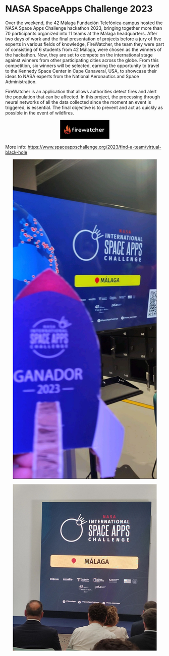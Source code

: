 # NASA SpaceApps Challenge 2023

Over the weekend, the 42 Málaga Fundación Telefónica campus hosted the NASA Space Apps Challenge hackathon 2023, bringing together more than 70 participants organized into 11 teams at the Málaga headquarters. 
After two days of work and the final presentation of projects before a jury of five experts in various fields of knowledge, FireWatcher, the team they were part of consisting of 6 students from 42 Málaga, were chosen as the winners of the hackathon.
Now, they are set to compete on the international stage against winners from other participating cities across the globe. From this competition, six winners will be selected, earning the opportunity to travel to the Kennedy Space Center in Cape Canaveral, USA, to showcase their ideas to NASA experts from the National Aeronautics and Space Administration.

FireWatcher is an application that allows authorities detect fires and alert the population that can be affected. In this project, the processing through neural networks of all the data collected since the moment an event is triggered, is essential. The final objective is to prevent and act as quickly as possible in the event of wildfires.

<p align="center"> <img src="./231008 FireWatcher.jpeg" alt="image" width="156"/> </p>

More info: https://www.spaceappschallenge.org/2023/find-a-team/virtual-black-hole

<p align="center"> <img src="./231008 NasaSpaceApps.jpg" alt="image" width="456"/> </p>

<p align="center"> <img src="./231006 NasaSpaceApps.jpeg" alt="image" width="456"/> </p>
